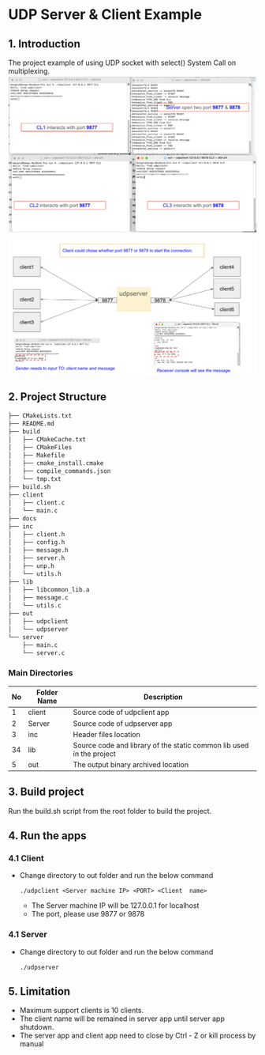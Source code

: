 # UDP Server & Client Example

## 1. Introduction
The project example of using UDP socket with select() System Call on multiplexing.
![](docs/demo1.png)
![](docs/demo2.png)
## 2. Project Structure
```
├── CMakeLists.txt
├── README.md
├── build
│   ├── CMakeCache.txt
│   ├── CMakeFiles
│   ├── Makefile
│   ├── cmake_install.cmake
│   ├── compile_commands.json
│   └── tmp.txt
├── build.sh
├── client
│   ├── client.c
│   └── main.c
├── docs
├── inc
│   ├── client.h
│   ├── config.h
│   ├── message.h
│   ├── server.h
│   ├── unp.h
│   └── utils.h
├── lib
│   ├── libcommon_lib.a
│   ├── message.c
│   └── utils.c
├── out
│   ├── udpclient
│   └── udpserver
└── server
    ├── main.c
    └── server.c
```
### Main Directories
| No | Folder Name | Description |
|----| ------------| ------------|
| 1  | client      | Source code of udpclient app |
| 2  | Server      | Source code of udpserver app |
| 3  | inc         | Header files location |
| 34  | lib         | Source code and library of the static common lib used in the project |
| 5  | out         | The output binary archived location |

## 3. Build project
Run the build.sh script from the root folder to build the project.
## 4. Run the apps
### 4.1 Client
* Change directory to out folder and run the below command
    ```
    ./udpclient <Server machine IP> <PORT> <Client  name>
    ```
   * The Server machine IP will be 127.0.0.1 for localhost
   * The port, please use 9877 or 9878
### 4.1 Server
* Change directory to out folder and run the below command 
    ```
    ./udpserver
   ```

## 5. Limitation
* Maximum support clients is 10 clients.
* The client name will be remained in server app until server app shutdown.
* The server app and client app need to close by Ctrl - Z or kill process by manual 